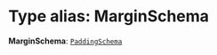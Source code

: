 # Type alias: MarginSchema

**MarginSchema**: [`PaddingSchema`](/en/auto-docs/editor/interfaces/PaddingSchema-1.md)
